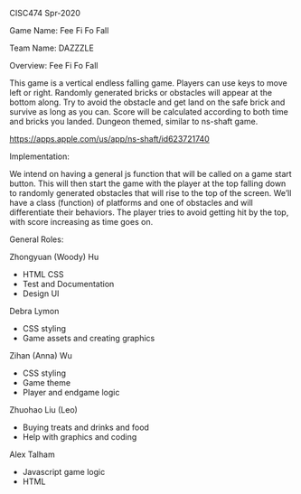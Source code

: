 CISC474 Spr-2020

Game Name: Fee Fi Fo Fall

Team Name: DAZZZLE


Overview:  Fee Fi Fo Fall

This game is a vertical endless falling game. Players can use keys to move left or right. Randomly generated bricks or obstacles will appear at the bottom along. Try to avoid the obstacle and get land on the safe brick and survive as long as you can. Score will be calculated according to both time and bricks you landed. Dungeon themed, similar to ns-shaft game.
    
https://apps.apple.com/us/app/ns-shaft/id623721740


Implementation:

We intend on having a general js function that will be called on a game start button. This will then start the game with the player at the top falling down to randomly generated obstacles that will rise to the top of the screen. We’ll have a class (function) of platforms and one of obstacles and will differentiate their behaviors. The player tries to avoid getting hit by the top, with score increasing as time goes on. 


General Roles:

Zhongyuan (Woody) Hu
- HTML CSS
- Test and Documentation
- Design UI 

Debra Lymon
- CSS styling
- Game assets and creating graphics

Zihan (Anna) Wu
- CSS styling
- Game theme
- Player and endgame logic

Zhuohao Liu (Leo) 
- Buying treats and drinks and food
- Help with graphics and coding

Alex Talham
- Javascript game logic
- HTML

